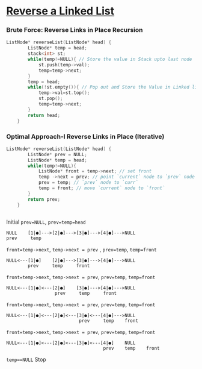 # [Reverse a Linked List](https://leetcode.com/problems/reverse-linked-list/)

### Brute Force: Reverse Links in Place Recursion
```cpp
ListNode* reverseList(ListNode* head) {
        ListNode* temp = head;
        stack<int> st;
        while(temp!=NULL){ // Store the value in Stack upto last node
            st.push(temp->val);
            temp=temp->next;
        }
        temp = head;
        while(!st.empty()){ // Pop out and Store the Value in Linked list in reverse
            temp->val=st.top();
            st.pop();
            temp=temp->next;
        }
        return head;
    }
```

### Optimal Approach-I Reverse Links in Place (Iterative)
```cpp
ListNode* reverseList(ListNode* head) {
        ListNode* prev = NULL; 
        ListNode* temp = head;
        while(temp!=NULL){
            ListNode* front = temp->next; // set front
            temp ->next = prev; // point `current` node to `prev` node
            prev = temp; // `prev` node to `curr`
            temp = front; // move `current` node to `front`
        }
        return prev;
    }
 
```

Initial `prev=NULL`, `prev=temp=head`
```
NULL    [1|●]--->[2|●]--->[3|●]--->[4|●]--->NULL
prev     temp     
```

`front=temp->next`, `temp->next = prev` , `prev=temp`, `temp=front` 
```
NULL<---[1|●]    [2|●]--->[3|●]--->[4|●]--->NULL
		prev     temp     front
```

`front=temp->next`, `temp->next = prev`, `prev=temp`, `temp=front` 
```
NULL<---[1|●]<---[2|●]    [3|●]--->[4|●]--->NULL
		          prev     temp     front
```

`front=temp->next`, `temp->next = prev`, `prev=temp`, `temp=front` 
```
NULL<---[1|●]<---[2|●]<---[3|●]<---[4|●]--->NULL
		                   prev     temp    front
```

`front=temp->next`, `temp->next = prev`, `prev=temp`, `temp=front` 
```
NULL<---[1|●]<---[2|●]<---[3|●]<---[4|●]    NULL
		                            prev    temp    front
```

`temp==NULL` Stop


